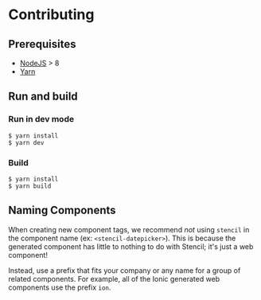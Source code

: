 # Contributing

## Prerequisites

- [NodeJS](https://nodejs.org/en/download/) > 8
- [Yarn](https://yarnpkg.com/docs/install/)

## Run and build

### Run in dev mode

```
$ yarn install
$ yarn dev 
```


### Build

```
$ yarn install
$ yarn build 
```

## Naming Components

When creating new component tags, we recommend _not_ using `stencil` in the component name (ex: `<stencil-datepicker>`). This is because the generated component has little to nothing to do with Stencil; it's just a web component!

Instead, use a prefix that fits your company or any name for a group of related components. For example, all of the Ionic generated web components use the prefix `ion`.
